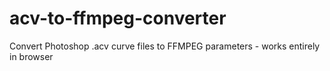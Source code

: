 # acv-to-ffmpeg-converter
Convert Photoshop .acv curve files to FFMPEG parameters - works entirely in browser

